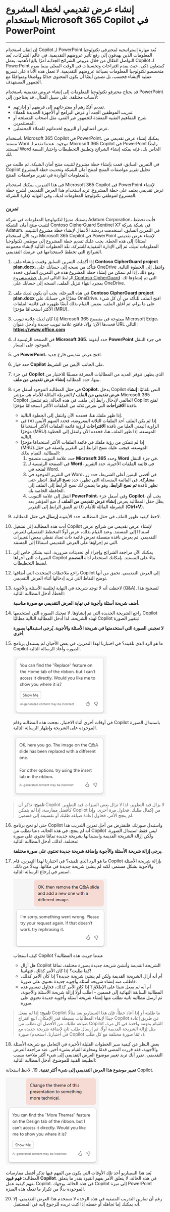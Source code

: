 
# إنشاء عرض تقديمي لخطة المشروع باستخدام Microsoft 365 Copilot في PowerPoint
---
إن إتقان استخدام Copilot لـ PowerPoint يُعد مهارة إستراتيجية لمحترفي تكنولوجيا المعلومات الذين يهدفون إلى رفع تأثير عروضهم التقديمية. في عالم الشركات، يُعد التواصل الفعّال من خلال عروض الشرائح الجذابة أمرًا بالغ الأهمية. يعمل Copilot لـ PowerPoint كمتعاون ذكي، حيث يقدم اقتراحات وتحسينات في الوقت الفعلي بينما يقوم متخصصو تكنولوجيا المعلومات بصياغة عروضهم التقديمية. لا تعمل هذه الأداة على تسريع عملية الإنشاء فحسب، بل تضمن أيضًا أن يكون المحتوى جذابًا وواضحًا ومتوافقًا مع الجمهور المستهدف.

قد يحتاج محترفو تكنولوجيا المعلومات إلى إنشاء عروض تقديمية باستخدام PowerPoint لأسباب مختلفة. على سبيل المثال، قد يحتاجون إلى:

 -  تقديم أفكارهم أو مقترحاتهم إلى فريقهم أو إدارتهم.
 -  تدريب الموظفين الجدد أو عرض البرامج أو الأجهزة الجديدة للعملاء.
 -  شرح المفاهيم التقنية المعقدة للجمهور غير الفني، مثل أصحاب المصلحة أو المستثمرين.
 -  عرض أعمالهم أو الترويج لخدماتهم للعملاء المحتملين.

باستخدام Microsoft 365 Copilot في PowerPoint، يمكنك إنشاء عرض تقديمي من مستند Word موجود. عندما تقدم لـ Microsoft 365 Copilot في PowerPoint رابطًا لمستند Word الخاص بك، فإنه يمكنه إنشاء الشرائح وتطبيق التخطيطات واختيار السمة لك.

في التمرين السابق، قمت بإنشاء خطة مشروع لتثبيت منتج أمان الشبكة. ثم طلبت من Copilot تحليل تقرير مواصفات المنتج لمنتج أمان الشبكة وتحديث خطة المشروع بالمعلومات الواردة في تقرير مواصفات المنتج.

في هذا التمرين، يمكنك استخدام Microsoft 365 Copilot في PowerPoint لإنشاء عرض تقديمي يعتمد على خطة المشروع. تريد استخدام هذا العرض التقديمي لشرح خطة المشروع لموظفي تكنولوجيا المعلومات لديك، وفي النهاية لإدارة الشركة.

### تمرين

بصفتك مديرًا لتكنولوجيا المعلومات في شركة Adatum Corporation، فأنت تخطط لتثبيت منتج أمان الشبكة Contoso CipherGuard Sentinel X7 في شبكة شركة Adatum. في التمرين السابق، استخدمت دردشة الأعمال لإنشاء خطة مشروع التثبيت. تريد الآن استخدام Microsoft 365 Copilot في PowerPoint لإنشاء عرض تقديمي استنادًا إلى هذه الخطة. يجب عليك تقديم خطة المشروع إلى موظفي تكنولوجيا المعلومات لديك، ثم إلى الإدارة التنفيذية للشركة. نفّذ الخطوات التالية لإنشاء مجموعة الشرائح التي تخطط لاستخدامها في عرضك التقديمي.

1.  إذا أكملت التمرين السابق وقمت بإنشاء ملف **Contoso CipherGuard project plan.docx**، فتأكد من نسخه إلى حسابك على OneDrive وانتقل إلى الخطوة التالية. ومع ذلك، إذا لم تتمكن من إنشاء خطة المشروع هذه في التمرين السابق، فحدد الرابط التالي لتنزيل [خطة مشروع Contoso CipherGuard](https://go.microsoft.com/fwlink/?linkid=2268924) التي تم إنشاؤها لك. بمجرد انتهاء تنزيل الملف، انسخه إلى حسابك على OneDrive.
2.  في هذه المرحلة، يجب أن يكون لديك ملف **Contoso CipherGuard project plan.docx** مخزّنًا في حسابك على OneDrive. افتح الملف للتأكد من أن كل شيء على ما يرام، ثم أغلق الملف. يضمن القيام بذلك أيضًا ظهوره في قائمة الملفات الأكثر استخدامًا مؤخرًا (MRU).
3.  إذا كان لديك علامة تبويب Microsoft 365 مفتوحة في متصفح Microsoft Edge، فحددها الآن؛ وإلا، فافتح علامة تبويب جديدة وأدخل عنوان URL التالي: **https://www.office.com**
4.  في الصفحة الرئيسية لـ **Microsoft 365**، حدد أيقونة **PowerPoint** في جزء التنقل الموجود على اليسار.
5.  في **PowerPoint**، افتح عرض تقديمي فارغ جديد.
6.  حدد خيار **Copilot** على الجانب الأيمن من الشريط.
7.  في جزء **Copilot** الذي يظهر، تتوفر العديد من المطالبات المعرفة مسبقًا للاختيار من بينها. حدد المطالبة **إنشاء عرض تقديمي من ملف**.
8.  في حقل المطالبة الموجود أسفل جزء **Copilot**، يدخل Copilot النص تلقائيًا: **إنشاء عرض تقديمي من الملف /**.الشرطة المائلة للأمام هي مؤشر Microsoft 365 Copilot العالمي لإدخال رابط إلى ملف. في هذه الحالة، يتم تشغيل Copilot لفتح نافذة **الاقتراحات** التي تعرض ثلاثة من الملفات الأكثر استخدامًا مؤخرًا.
     -  إذا ظهر ملفك هنا، فحدده الآن وانتقل إلى الخطوة التالية.
     -  إذا لم يكن الملف أحد الملفات الثلاثة المعروضة، فحدد السهم الأيمن (**&gt;**) في الزاوية اليمنى العليا من نافذة **الاقتراحات** لرؤية قائمة الملفات الأكثر استخدامًا مؤخرًا (MRU).الموسعة. إذا ظهر الملف هنا، فحدده الآن وانتقل إلى الخطوة التالية.
     -  إذا لم تتمكن من رؤية ملفك في قائمة الملفات الأكثر استخدامًا مؤخرًا (MRU).الموسعة، فيجب عليك نسخ الرابط إلى التقرير ولصقه في حقل المطالبة. للقيام بذلك:
        1.  حدد علامة التبويب متصفح **Microsoft 365** وحدد **Word** في جزء التنقل.
        2.  في الصفحة الرئيسية لـ **Word**، في قائمة الملفات الأخيرة، حدد التقرير لفتحه في Word.
        3.  في التقرير الموجود في Word، في أقصى اليمين أعلى الشريط، حدد زر **مشاركة**. في القائمة المنسدلة التي تظهر، حدد **نسخ الرابط**. انتظر حتى تظهر نافذة **تم نسخ الرابط**، وهو ما يضمن لك نسخ الرابط إلى الملف إلى الحافظة الخاصة بك.
        4.  انتقل إلى علامة التبويب **PowerPoint**، وفي أسفل جزء **Copilot**، يجب أن يظل حقل المطالبة يعرض **إنشاء عرض تقديمي من الملف /**. ضع المؤشر بعد الشرطة المائلة للأمام (**/**) ثم الصق الرابط إلى التقرير (**Ctrl+V**).
9.  لاحظ كيفية ظهور الملف في حقل المطالبة. حدد الأيقونة **إرسال** في حقل المطالبة.
10. أدت هذه المطالبة إلى تشغيل Copilot لإنشاء عرض تقديمي من شرائح عرض استنادًا إلى المستند. وعند القيام بذلك، عرض أولًا المخطط التفصيلي للعرض التقديمي. ثم يعرض نافذة منفصلة تعرض قائمة ذات تعداد نقطي ببعض التغييرات التي تم إجراؤها على العرض التقديمي استنادًا إلى المستند.
11. يمكنك الآن مراجعة الشرائح وإجراء أي تحديثات ضرورية. انتبه بشكل خاص إلى التغييرات التي أجراها Copilot بناءً على المستند. بإمكانك استخدام أداة **المصمم** لضبط التخطيطات.
12. راجع ملاحظات المتحدث التي أضافها Copilot إلى العرض التقديمي. تحقق من أنها توضح النقاط التي تريد إدخالها أثناء العرض التقديمي.
13. لاحظت أنه لا توجد شريحة في النهاية لجلسة الأسئلة والأجوبة (Q&A). لتصحيح هذا الخطأ، أدخل المطالبة التالية:
    
    **أضف شريحة أسئلة وأجوبة في نهاية العرض التقديمي مع صورة مناسبة**.
14. راجع الشريحة الجديدة التي تم إنشاؤها. لا تعجبك الصورة التي استخدمها Copilot لهذه الشريحة، لذا أدخل المطالبة التالية مطالبًا Copilot بتغيير الصورة:
    
    **لا تعجبني الصورة التي استخدمتها في شريحة الأسئلة والأجوبة. يُرجى استبدالها بصورة أخرى**.
15. ما هو الرد الذي تلقيته؟ في اختبارنا لهذا التمرين، في بعض الأحيان لم يستبدل برنامج Copilot الصورة وأعاد الرسالة التالية.
    
      ![لقطة شاشة تُظهر المطالبة بتغيير الصورة على الشريحة واستجابة Copilot.](../media/copilot-powerpoint-replace-message-1-030c583b.png) 
         
      في أوقات أخرى أثناء الاختبار، نجحت هذه المطالبة وقام Copilot باستبدال الصورة الموجودة على الشريحة وإظهار الرسالة التالية.
         
      ![لقطة شاشة تُظهر المطالبة باستبدال الصورة على الشريحة ورد Copilot.](../media/copilot-powerpoint-replace-message-2-aa694058.png)

 > **تلميح:** تذكر أن Copilot لا يزال قيد التطوير، لذا لا تزال بعض الميزات قيد التطوير. كأفضل ممارسة، إذا لم يتمكن Copilot من إكمال طلبك، فحاول مرة أخرى. وإذا لم ينجح الأمر، فحاول إعادة صياغة طلبك أو تقسيمه إلى قسمين.

16. حتى لو نجح برنامج Copilot واستبدل صورتك، فلنفترض من أجل تمرين التدريب هذا أنه لم ينجح. في هذه الحالة، دعنا نطلب من Copilot ليس فقط استبدال الصورة، ولكن إزالة الشريحة القديمة واستبدالها بشريحة جديدة تمامًا تحتوي على صورة مختلفة. لذلك، أدخل المطالبة التالية:
    
    **يرجى إزالة شريحة الأسئلة والأجوبة وإضافة شريحة جديدة تحتوي على صورة مختلفة**.
17. ما هو الرد الذي تلقيته؟ في اختبارنا لهذا التمرين، قام Copilot بإزالة شريحة الأسئلة والأجوبة بشكل مستمر، لكنه لم ينشئ شريحة جديدة في مكانها. وبدلًا من ذلك، استمر في إرجاع الرسالة التالية.
    
      ![لقطة شاشة تُظهر المطالبة لإضافة شريحة أسئلة وأجوبة ورد Copilot.](../media/copilot-powerpoint-error-message-b164a414.png)
    
    
      كيف استجاب Copilot عندما جربت هذه المطالبة؟
      
      -  هل أزال Copilot الشريحة القديمة وأنشئ شريحة جديدة بصورة مختلفة، تمامًا كما طلبت؟ إذا كان الأمر كذلك، فتهانينا!
      -  أم أنه أزال الشريحة القديمة ولكن لم ينشئ شريحة جديدة؟ إذا كان الأمر كذلك، فاطلب منه إنشاء شريحة أسئلة وأجوبة جديدة تحتوي على صورة.
      -  أم أنه لم يفعل شيئا على الإطلاق؟ إذا كان الأمر كذلك، فحاول تقسيم هذه المطالبة السابقة النهائية إلى قسمين - اطلب أولًا إزالة شريحة الأسئلة والأجوبة، ثم أرسل مطالبة ثانية تطلب منها إنشاء شريحة أسئلة وأجوبة جديدة تحتوي على صورة.
    
 > **تلميح:** إذا لم يفعل Copilot ما طلبته أو إذا أعاد خطأً، فإن هذا السيناريو يعد مثالًا جيدًا لإبقاء المطالبات بسيطة قدر الإمكان. اتبع اقتراح Copilot عن طريق إعادة صياغة طلبك. من الأفضل أن تطلب من Copilot القيام بمهمة واحدة في كل مرة، مثل إزالة الشريحة القديمة أولًا، ثم إرسال طلب ثانٍ لإضافة شريحة جديدة مع صورة (في اختبارنا، استخدم Copilot دائمًا صورة مختلفة مع كل طلب).
18. بغض النظر عن كيفية سير الخطوات القليلة الأخيرة في التعامل مع شريحة الأسئلة والأجوبة، فقد قررت المضي قدمًا ومحاولة القيام بشيء أخير. عند مراجعة العرض التقديمي، تقرر أنك تريد تغيير موضوع العرض التقديمي إلى شيء أكثر ملاءمة بسبب الطبيعة الفنية للموضوع. أدخل المطالبة التالية:
    
 **تغيير موضوع هذا العرض التقديمي إلى شيء أكثر تقنية.**
19. لاحظ استجابة Copilot.
    
   ![لقطة شاشة تُظهر المطالبة بتغيير السمة واستجابة Copilot](../media/copilot-powerpoint-design-message-9de87575.png)
    
    
يُعد هذا السيناريو أحد تلك الأوقات التي يكون من المهم فيها تذكر أفضل ممارسات المطالبة: **فهم قيود Copilot**. في هذه الحالة، لا يتعلق الأمر بفهم القيود بقدر ما يتعلق بفهم كيفية عمل Copilot. في هذه الحالة، يوجهك Copilot إلى ميزة PowerPoint الموجودة بدلًا من تكرار ما تفعله هذه الميزة.

20. رغم أن تمارين التدريب المتبقية في هذه الوحدة لا تستخدم هذا العرض التقديمي، إلا أنه يمكنك إما تجاهله أو حفظه إذا كنت تريده للرجوع إليه في المستقبل.
